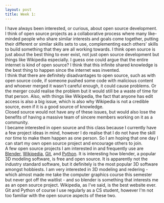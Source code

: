 ```yaml
---
layout: post
title: Week 1: 
---
```



I have always been interested, or curious, about open source development. I think of open source projects as a collaborative process where many like-minded people who share similar interests and goals come together, putting their different or similar skills sets to use, complementing each others' skills to build something that they are all working towards. I think open source is just about the best thing to ever exist, not just open source development but things like Wikipedia especially. I guess one could argue that the entire internet is kind of open source? I think that this infinite shared knowledge is the best thing to happen since the internet was invented.
<br>I think that there are definitely disadvantages to open source, such as with open source code, if someone pushed some code with malicious content and whoever merged it wasn't careful enough, it could cause problems. Or the merger could realise the problem but it would still be a waste of time for that person. Also, with things like Wikipedia, the fact that anyone has edit access is also a big issue, which is also why Wikipedia is not a credible source, even if it is a good source of knowledge.
<br>Closed source would not have any of these issues, but would also lose the benefits of having a massive team of sincere members working on it as a community.
<br>I became interested in open source and this class because I currently have a few project ideas in mind, however I do realise that I do not have the skill nor time to make them happen as one person. So I am hoping that one day I can start my own open source project and encourage others to join.
<br>A few open source projects I am interested in and frequently use are [Blender](https://www.blender.org/), [Wikipedia](https://www.wikipedia.org/), [Git](https://git-scm.com/), and [Python](https://www.python.org/). It is interesting how blender, a popular 3D modeling software, is free and open source. It is apparently not the industry standard software, but it definitely is the most popular 3D software amongst hobbiests. I am very interested in 3D modeling and redering - which almost made me take the computer graphics course this semester but never got off the waitlist - and so blender is something that interests me as an open source project. Wikipedia, as I've said, is the best website ever. Git and Python of course I use regularly as a CS student, however I'm not too familiar with the open source aspects of these two.